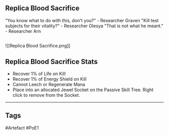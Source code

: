 ## Replica Blood Sacrifice
"You know what to do with this, don't you?" - Researcher Graven
"Kill test subjects for their vitality?" - Researcher Olesya
"That is not what he meant." - Researcher Arn
##
![[Replica Blood Sacrifice.png]]
## Replica Blood Sacrifice Stats
- Recover 1% of Life on Kill
- Recover 1% of Energy Shield on Kill
- Cannot Leech or Regenerate Mana
- Place into an allocated Jewel Socket on the Passive Skill Tree. Right click to remove from the Socket.


---
## Tags
#Artefact
#PoE1